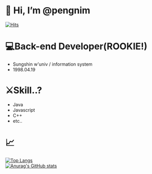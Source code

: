 # 👋 Hi, I’m @pengnim

[![Hits](https://hits.seeyoufarm.com/api/count/incr/badge.svg?url=https%3A%2F%2Fgithub.com%2Fpengnim&count_bg=%237A9670&title_bg=%23785D5D&icon=&icon_color=%23E7E7E7&title=pengnim&edge_flat=false)](https://hits.seeyoufarm.com)<br>
# 💻Back-end Developer(ROOKIE!)
- Sungshin w'univ / information system
- 1998.04.19
# ⚔Skill..?
- Java
- Javascript
- C++
- etc..

# 📈
[![Top Langs](https://github-readme-stats.vercel.app/api/top-langs/?username=pengnim)](https://github.com/anuraghazra/github-readme-stats)<br>
[![Anurag's GitHub stats](https://github-readme-stats.vercel.app/api?username=pengnim&theme=tokyonight)](https://github.com/anuraghazra/github-readme-stats)
